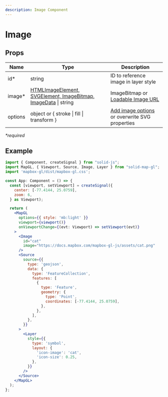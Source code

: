 ```yaml
---
description: Image Component
---
```


# Image

## Props

| Name    | Type                                                                                     | Description                                                                                      |
| ------- | ---------------------------------------------------------------------------------------- | ------------------------------------------------------------------------------------------------ |
| id\*    | string                                                                                   | ID to reference image in layer style                                                             |
| image\* | [HTMLImageElement, SVGElement, ImageBitmap, ImageData](https://docs.mapbox.com/mapbox-gl-js/api/map/#map#addimage) \| string | ImageBitmap or [Loadable Image URL](https://docs.mapbox.com/mapbox-gl-js/api/map/#map#loadimage) |
| options  | object or { stroke \| fill \| transform }                                                                                | [Add image options](https://docs.mapbox.com/mapbox-gl-js/api/map/#map#addimage) or overwrite SVG properties                |

_\*required_

## Example

```jsx
import { Component, createSignal } from "solid-js";
import MapGL, { Viewport, Source, Image, Layer } from "solid-map-gl";
import 'mapbox-gl/dist/mapbox-gl.css';

const App: Component = () => {
  const [viewport, setViewport] = createSignal({
    center: [-77.4144, 25.0759],
    zoom: 6,
  } as Viewport);

  return (
    <MapGL
      options={{ style: 'mb:light' }}
      viewport={viewport()}
      onViewportChange={(evt: Viewport) => setViewport(evt)}
    >
      <Image
        id="cat"
        image="https://docs.mapbox.com/mapbox-gl-js/assets/cat.png"
      />
      <Source
        source={{
          type: 'geojson',
          data: {
            type: 'FeatureCollection',
            features: [
              {
                type: 'Feature',
                geometry: {
                  type: 'Point',
                  coordinates: [-77.4144, 25.0759],
                },
              },
            ],
          },
        }}
      >
        <Layer
          style={{
            type: 'symbol',
            layout: {
              'icon-image': 'cat',
              'icon-size': 0.25,
            },
          }}
        />
      </Source>
    </MapGL>
  );
};
```
